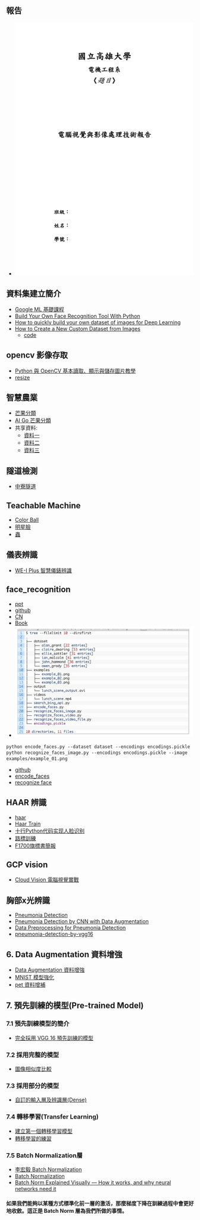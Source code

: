 ## 報告
* ![報告](https://github.com/jumbokh/Computer-Vision/blob/main/images/%E5%9C%8B%E7%AB%8B%E9%AB%98%E9%9B%84%E5%A4%A7%E5%AD%B8_1.jpg)
## 資料集建立簡介
* [Google ML 基礎課程](https://developers.google.com/machine-learning/data-prep/construct/construct-intro?hl=zh-tw)
* [Build Your Own Face Recognition Tool With Python](https://realpython.com/face-recognition-with-python/)
* [How to quickly build your own dataset of images for Deep Learning](https://medium.com/mlearning-ai/how-to-quickly-build-your-own-dataset-of-images-for-deep-learning-1cf79073f1bd)
* [How to Create a New Custom Dataset from Images](https://pub.towardsai.net/how-to-create-a-new-custom-dataset-from-images-9b95977964ab)
     * [code](https://github.com/Uday47/How-to-create-a-new-custom-dataset-from-images-Medium-Article)
## opencv 影像存取
* [Python 與 OpenCV 基本讀取、顯示與儲存圖片教學](https://blog.gtwang.org/programming/opencv-basic-image-read-and-write-tutorial/)
* [resize](https://github.com/jumbokh/cv_face/blob/master/refers/resize.py)
## 智慧農業
* [芒果分類](https://github.com/jumbokh/Computer-Vision/blob/main/notebooks/AIMango/mango-classification.ipynb)
* [AI Go 芒果分類](https://github.com/jumbokh/Computer-Vision/tree/main/notebooks/AIMango)
* 共享資料:
    * [資料一](https://drive.google.com/file/d/1pCZw19OGsa0lgLlW4NydO2iOcNIqEIPK/view?usp=drive_link)
    * [資料二](https://drive.google.com/file/d/10VpEmE89I-_ChiRvPllDg7gLY4j9BgdO/view?usp=drive_link)
    * [資料三](https://drive.google.com/file/d/17k_A9mqIeYvGyq3bZF_RwQNWdwjYt_Pe/view?usp=drive_link)
## 隧道檢測
* [中寮隧道](https://drive.google.com/drive/folders/1TRWewEYNaMiHborwIAyAmY2WA5S-C8tc?usp=drive_link)
## Teachable Machine
* [Color Ball](https://drive.google.com/file/d/1qDh8T6aB9WAAFRfwDJRi1lXLUuOrbMWh/view?usp=sharing)
* [明星臉](https://drive.google.com/file/d/1nJslbHo9cnmF7OzpuwxxiFUAo6GHSM_t/view?usp=drive_link)
* [蟲](https://drive.google.com/file/d/1eLA5QjxXbGiOl_E_Q_Eq0I8DDGLdYXOf/view?usp=sharing)
## 儀表辨識
* [WE-I Plus 智慧儀錶辨識](https://www.ideas-hatch.com/evb_share_detail.jsp?id=70)
## face_recognition
* [ppt](https://github.com/jumbokh/Computer-Vision/blob/main/docs/Facial_Recognition_PPT.pdf)
* [github](https://github.com/ageitgey/face_recognition)
* [CN](https://github.com/ageitgey/face_recognition/blob/master/README_Simplified_Chinese.md)
* [Book](https://github.com/jumbokh/cv_face/blob/master/refers/Face%20Recognition%20in%20Adverse%20Conditions.pdf)
* ![Dataset Structure](https://github.com/jumbokh/Computer-Vision/blob/main/images/Dataset_struct.JPG)
```
python encode_faces.py --dataset dataset --encodings encodings.pickle
python recognize_faces_image.py --encodings encodings.pickle --image examples/example_01.png
```
* [github](https://github.com/adityaguptai/Face-Recognition/tree/master)
* [encode_faces](https://github.com/jumbokh/Computer-Vision/blob/main/sources/encode_faces.py)
* [recognize face](https://github.com/jumbokh/Computer-Vision/blob/main/sources/recognize_faces_image.py)
## HAAR 辨識
* [haar](https://github.com/jumbokh/cv_face/tree/master/opencv/day2/haarcascades)
* [Haar Train](https://github.com/jumbokh/cv_face/blob/master/opencv/day3/HAAR_Train_win.md)
* [十行Python代码实现人脸识别](https://zhuanlan.zhihu.com/p/66368987)
* [路標訓練](https://github.com/jumbokh/gcp_class/tree/master/VISION/FT700/ch11)
* [F1700旗標書簡報](https://github.com/jumbokh/cv_face/tree/master/opencv/Book)
## GCP vision
* [Cloud Vision 電腦視覺實戰](https://github.com/jumbokh/gcp_class/tree/master/VISION)
## 胸部x光辨識
* [Pneumonia Detection](https://www.kaggle.com/competitions/pneumonia-detection/overview)
* [Pneumonia Detection by CNN with Data Augmentation](https://github.com/jumbokh/Computer-Vision/blob/main/sources/pneumonia-detection-by-cnn-with-data-augmen-1ddc59.ipynb)
* [Data Preprocessing for Pneumonia Detection](https://github.com/jumbokh/Computer-Vision/blob/main/sources/data-preprocessing-for-pneumonia-detection-437411.ipynb)
* [pneumonia-detection-by-vgg16](https://github.com/jumbokh/Computer-Vision/blob/main/sources/pneumonia-detection-by-vgg16.ipynb)
## 6. Data Augmentation 資料增強
* [Data Augmentation 資料增強](https://chtseng.wordpress.com/2017/11/11/data-augmentation-%E8%B3%87%E6%96%99%E5%A2%9E%E5%BC%B7/)
* [MNIST 模型強化](https://github.com/jumbokh/Computer-Vision/blob/main/notebooks/06_05_Data_Augmentation_MNIST.ipynb)
* [pet 資料增補](https://github.com/jumbokh/Computer-Vision/blob/main/notebooks/06_06_Data_Augmentation_Pets.ipynb)
## 7. 預先訓練的模型(Pre-trained Model)
### 7.1 預先訓練模型的簡介
* [完全採用 VGG 16 預先訓練的模型](https://github.com/jumbokh/Computer-Vision/blob/main/notebooks/07_01_Keras_applications.ipynb)
### 7.2 採用完整的模型
* [圖像相似度比較](https://github.com/jumbokh/Computer-Vision/blob/main/notebooks/07_02_%E5%9C%96%E5%83%8F%E7%9B%B8%E4%BC%BC%E5%BA%A6%E6%AF%94%E8%BC%83.ipynb)
### 7.3 採用部分的模型
* [自訂的輸入層及辨識層(Dense)](https://github.com/jumbokh/Computer-Vision/blob/main/notebooks/07_03_Flower_ResNet.ipynb)
### 7.4 轉移學習(Transfer Learning)
* [建立第一個轉移學習模型](https://github.com/jumbokh/Computer-Vision/blob/main/notebooks/05-1.%20%E5%BB%BA%E7%AB%8B%E7%A5%9E%E7%B6%93%E7%B6%B2%E8%B7%AF%E7%9A%84%E5%85%B6%E4%BB%96%E6%96%B9%E5%BC%8F%E4%B8%A6%E5%AD%B8%E7%BF%92%E7%AC%AC%E4%B8%80%E5%80%8B%E8%BD%89%E7%A7%BB%E5%AD%B8%E7%BF%92%E6%A8%A1%E5%9E%8B.ipynb)
* [轉移學習的練習](https://github.com/jumbokh/Computer-Vision/blob/main/notebooks/05-2.%20%E4%BD%9C%E6%A5%AD%E8%AA%AA%E6%98%8E_%E8%BD%89%E7%A7%BB%E5%AD%B8%E7%BF%92%E7%9A%84%E7%B7%B4%E7%BF%92%20(%E4%BB%A5%20CNN%20%E6%89%8B%E5%AF%AB%E8%BE%A8%E8%AD%98%E7%82%BA%E4%BE%8B).ipynb)
### 7.5 Batch Normalization層
* [李宏毅 Batch Normalization](https://hackmd.io/@shaoeChen/B17hkzfp4?type=view)
* [Batch Normalization](https://violin-tao.blogspot.com/2018/02/ml-batch-normalization.html)
* [Batch Norm Explained Visually — How it works, and why neural networks need it](https://towardsdatascience.com/batch-norm-explained-visually-how-it-works-and-why-neural-networks-need-it-b18919692739)
#### 如果我們能夠以某種方式標準化前一層的激活，那麼梯度下降在訓練過程中會更好地收斂。這正是 Batch Norm 層為我們所做的事情。

